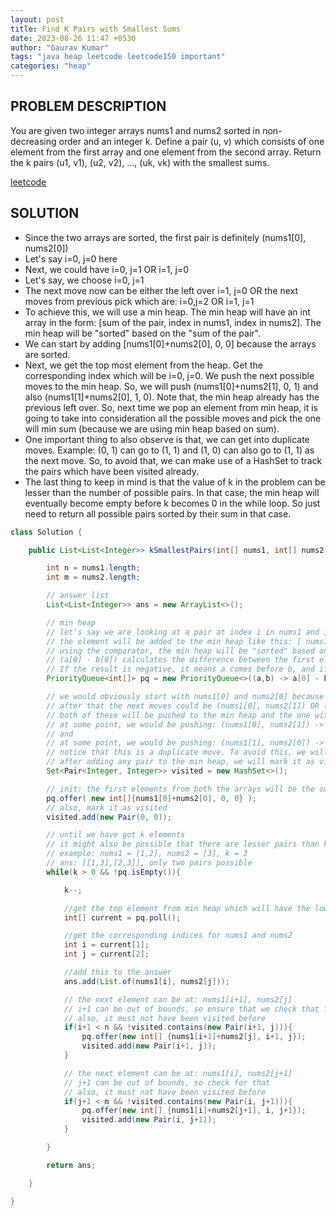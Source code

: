 ```yaml
---
layout: post
title: Find K Pairs with Smallest Sums
date: 2023-08-26 11:47 +0530
author: "Gaurav Kumar"
tags: "java heap leetcode leetcode150 important"
categories: "heap"
---
```


## PROBLEM DESCRIPTION

You are given two integer arrays nums1 and nums2 sorted in non-decreasing order and an integer k.
Define a pair (u, v) which consists of one element from the first array and one element from the second array.
Return the k pairs (u1, v1), (u2, v2), ..., (uk, vk) with the smallest sums.

[leetcode](https://leetcode.com/problems/find-k-pairs-with-smallest-sums/)

## SOLUTION

- Since the two arrays are sorted, the first pair is definitely (nums1[0], nums2[0])
- Let's say i=0, j=0 here
- Next, we could have i=0, j=1 OR i=1, j=0
- Let's say, we choose i=0, j=1
- The next move now can be either the left over i=1, j=0 OR the next moves from previous pick which are: i=0,j=2 OR i=1, j=1
- To achieve this, we will use a min heap. The min heap will have an int array in the form: [sum of the pair, index in nums1, index in nums2]. The min heap will be "sorted" based on the "sum of the pair".
- We can start by adding [nums1[0]+nums2[0], 0, 0] because the arrays are sorted.
- Next, we get the top most element from the heap. Get the corresponding index which will be i=0, j=0. We push the next possible moves to the min heap. So, we will push (nums1[0]+nums2[1], 0, 1) and also (nums1[1]+nums2[0], 1, 0). Note that, the min heap already has the previous left over. So, next time we pop an element from min heap, it is going to take into consideration all the possible moves and pick the one will min sum (because we are using min heap based on sum).
- One important thing to also observe is that, we can get into duplicate moves. Example: (0, 1) can go to (1, 1) and (1, 0) can also go to (1, 1) as the next move. So, to avoid that, we can make use of a HashSet to track the pairs which have been visited already.
- The last thing to keep in mind is that the value of k in the problem can be lesser than the number of possible pairs. In that case, the min heap will eventually become empty before k becomes 0 in the while loop. So just need to return all possible pairs sorted by their sum in that case.

```java
class Solution {

    public List<List<Integer>> kSmallestPairs(int[] nums1, int[] nums2, int k) {

        int n = nums1.length;
        int m = nums2.length;

        // answer list
        List<List<Integer>> ans = new ArrayList<>();

        // min heap
        // let's say we are looking at a pair at index i in nums1 and index j in nums2:
        // the element will be added to the min heap like this: [ nums1[i]+nums2[i] , i, j ]
        // using the comparator, the min heap will be "sorted" based on the first element of this array, which is the sum of pair of numbers
        // (a[0] - b[0]) calculates the difference between the first elements of these arrays. The comparison is based on this difference.
        // If the result is negative, it means a comes before b, and if it's positive, it means b comes before a. 0 means equal.
        PriorityQueue<int[]> pq = new PriorityQueue<>((a,b) -> a[0] - b[0]);

        // we would obviously start with nums1[0] and nums2[0] because the given arrays are sorted
        // after that the next moves could be (nums1[0], nums2[1]) OR (nums1[1], nums2[0])
        // both of these will be pushed to the min heap and the one with lower sum will be at the top
        // at some point, we would be pushing: (nums1[0], nums2[1]) -> (nums1[1], nums2[1])
        // and
        // at some point, we would be pushing: (nums1[1], nums2[0]) -> (nums1[1], nums2[1])
        // notice that this is a duplicate move. To avoid this, we will use a visited hashset
        // after adding any pair to the min heap, we will mark it as visited
        Set<Pair<Integer, Integer>> visited = new HashSet<>();

        // init: the first elements from both the arrays will be the smallest for sure
        pq.offer( new int[]{nums1[0]+nums2[0], 0, 0} );
        // also, mark it as visited
        visited.add(new Pair(0, 0));

        // until we have got k elements
        // it might also be possible that there are lesser pairs than k, in which case the min heap would become empty
        // example: nums1 = [1,2], nums2 = [3], k = 3
        // ans: [[1,3],[2,3]], only two pairs possible
        while(k > 0 && !pq.isEmpty()){

            k--;

            //get the top element from min heap which will have the lowest sum currently
            int[] current = pq.poll();

            //get the corresponding indices for nums1 and nums2
            int i = current[1];
            int j = current[2];

            //add this to the answer
            ans.add(List.of(nums1[i], nums2[j]));

            // the next element can be at: nums1[i+1], nums2[j]
            // i+1 can be out of bounds, so ensure that we check that first
            // also, it must not have been visited before
            if(i+1 < n && !visited.contains(new Pair(i+1, j))){
                pq.offer(new int[] {nums1[i+1]+nums2[j], i+1, j});
                visited.add(new Pair(i+1, j));
            }

            // the next element can be at: nums1[i], nums2[j+1]
            // j+1 can be out of bounds, so check for that
            // also, it must not have been visited before
            if(j+1 < m && !visited.contains(new Pair(i, j+1))){
                pq.offer(new int[] {nums1[i]+nums2[j+1], i, j+1});
                visited.add(new Pair(i, j+1));
            }

        }

        return ans;

    }

}
```
